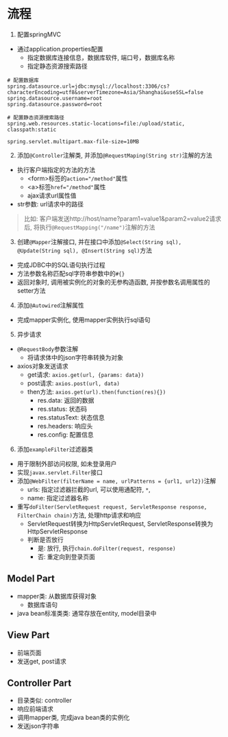 # 流程

1. 配置springMVC

- 通过application.properties配置
  - 指定数据库连接信息，数据库软件, 端口号，数据库名称
  - 指定静态资源搜索路径

```
# 配置数据库
spring.datasource.url=jdbc:mysql://localhost:3306/cs?characterEncoding=utf8&serverTimezone=Asia/Shanghai&useSSL=false
spring.datasource.username=root
spring.datasource.password=root

# 配置静态资源搜索路径
spring.web.resources.static-locations=file:/upload/static, classpath:static

spring.servlet.multipart.max-file-size=10MB
```


2. 添加`@Controller`注解类, 并添加`@RequestMaping(String str)`注解的方法

- 执行客户端指定的方法的方法
  - \<form>标签的`action="/method"`属性
  - \<a>标签`href="/method"`属性
  - ajax请求url属性值
- str参数: url请求中的路径 

> 比如: 客户端发送http://host/name?param1=value1&param2=value2请求后, 将执行`@RequestMapping("/name")`注解的方法

3. 创建`@Mapper`注解接口, 并在接口中添加`@Select(String sql), @Update(String sql), @Insert(String sql)`方法

- 完成JDBC中的SQL语句执行过程
- 方法参数名称匹配sql字符串参数中的`#{}`
- 返回对象时, 调用被实例化的对象的无参构造函数, 并按参数名调用属性的setter方法

4. 添加`@Autowired`注解属性

- 完成mapper实例化, 使用mapper实例执行sql语句

5. 异步请求

- `@RequestBody`参数注解
  - 将请求体中的json字符串转换为对象
- axios对象发送请求
  - get请求: `axios.get(url, {params: data})`
  - post请求: `axios.post(url, data)`
  - then方法: `axios.get(url).then(function(res){})`
    - res.data: 返回的数据
    - res.status: 状态码
    - res.statusText: 状态信息
    - res.headers: 响应头
    - res.config: 配置信息

6. 添加`exampleFilter`过滤器类

- 用于限制外部访问权限, 如未登录用户
- 实现`javax.servlet.Filter`接口
- 添加`@WebFilter(filterName = name, urlPatterns = {url1, url2})`注解
  - urls: 指定过滤器拦截的url, 可以使用通配符, `*`,
  - name: 指定过滤器名称
- 重写`doFilter(ServletRequest request, ServletResponse response, FilterChain chain)`方法, 处理http请求和响应
  - ServletRequest转换为HttpServletRequest, ServletResponse转换为HttpServletResponse
  - 判断是否放行
    - 是: 放行, 执行`chain.doFilter(request, response)`
    - 否: 重定向到登录页面

## Model Part

- mapper类: 从数据库获得对象
  - 数据库语句
- java bean标准类类: 通常存放在entity, model目录中

## View Part

- 前端页面
- 发送get, post请求

## Controller Part

- 目录类似: controller
- 响应前端请求
- 调用mapper类, 完成java bean类的实例化
- 发送json字符串
